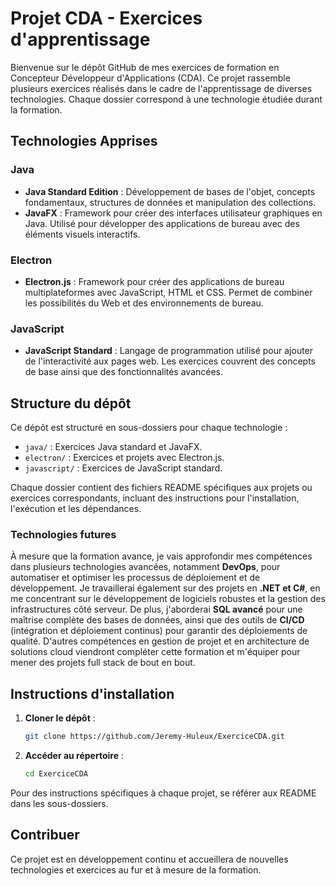 # Projet CDA - Exercices d'apprentissage

Bienvenue sur le dépôt GitHub de mes exercices de formation en Concepteur Développeur d'Applications (CDA). Ce projet rassemble plusieurs exercices réalisés dans le cadre de l'apprentissage de diverses technologies. Chaque dossier correspond à une technologie étudiée durant la formation.

## Technologies Apprises

### Java
- **Java Standard Edition** : Développement de bases de l'objet, concepts fondamentaux, structures de données et manipulation des collections.
- **JavaFX** : Framework pour créer des interfaces utilisateur graphiques en Java. Utilisé pour développer des applications de bureau avec des éléments visuels interactifs.

### Electron
- **Electron.js** : Framework pour créer des applications de bureau multiplateformes avec JavaScript, HTML et CSS. Permet de combiner les possibilités du Web et des environnements de bureau.

### JavaScript
- **JavaScript Standard** : Langage de programmation utilisé pour ajouter de l'interactivité aux pages web. Les exercices couvrent des concepts de base ainsi que des fonctionnalités avancées.
  
## Structure du dépôt

Ce dépôt est structuré en sous-dossiers pour chaque technologie :

- `java/` : Exercices Java standard et JavaFX.
- `electron/` : Exercices et projets avec Electron.js.
- `javascript/` : Exercices de JavaScript standard.

Chaque dossier contient des fichiers README spécifiques aux projets ou exercices correspondants, incluant des instructions pour l'installation, l'exécution et les dépendances.

### Technologies futures

À mesure que la formation avance, je vais approfondir mes compétences dans plusieurs technologies avancées, notamment **DevOps**, pour automatiser et optimiser les processus de déploiement et de développement. Je travaillerai également sur des projets en **.NET et C#**, en me concentrant sur le développement de logiciels robustes et la gestion des infrastructures côté serveur. De plus, j'aborderai **SQL avancé** pour une maîtrise complète des bases de données, ainsi que des outils de **CI/CD** (intégration et déploiement continus) pour garantir des déploiements de qualité. D'autres compétences en gestion de projet et en architecture de solutions cloud viendront compléter cette formation et m'équiper pour mener des projets full stack de bout en bout.


## Instructions d'installation

1. **Cloner le dépôt** :
    ```bash
    git clone https://github.com/Jeremy-Huleux/ExerciceCDA.git
    ```
2. **Accéder au répertoire** :
    ```bash
    cd ExerciceCDA
    ```

Pour des instructions spécifiques à chaque projet, se référer aux README dans les sous-dossiers.

## Contribuer

Ce projet est en développement continu et accueillera de nouvelles technologies et exercices au fur et à mesure de la formation.
